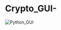 # Crypto_GUI-
![Python_GUI](https://user-images.githubusercontent.com/81664984/210266333-08ca8628-3065-45c5-b526-1f64c9e1178c.gif)
